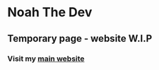 # Noah The Dev
## Temporary page - website W.I.P
### Visit my [main website](https://www.itsnoahevans.co.uk)
